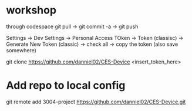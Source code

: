 # workshop

through codespace
git pull -> git commit -a -> git push


Settings -> Dev Settings -> Personal Access TOken -> Token (classisc) -> Generate New Token (classic) -> check all -> copy the token (also save somewhere)

git clone https://github.com/danniel02/CES-Device <insert_token_here>

# Add repo to local config
git remote add 3004-project https://github.com/danniel02/CES-Device.git
